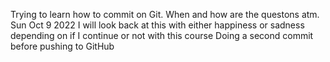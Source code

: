 Trying to learn how to commit on Git. When and how are the questons atm. 
Sun Oct 9 2022
I will look back at this with either happiness or sadness depending on if I continue or not with this course
Doing a second commit before pushing to GitHub